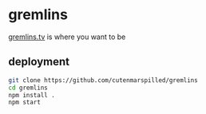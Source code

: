 # gremlins

[gremlins.tv](https://www.gremlins.tv) is where you want to be

## deployment

```bash
git clone https://github.com/cutenmarspilled/gremlins
cd gremlins
npm install .
npm start
```
